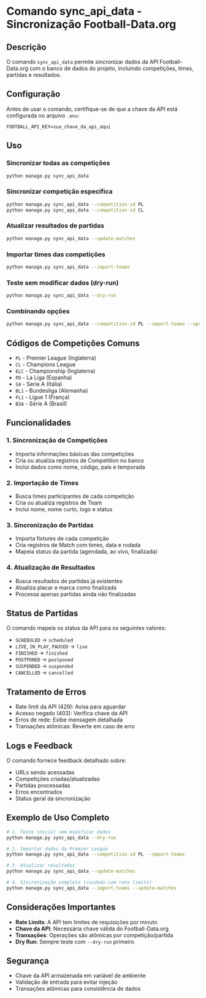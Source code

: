 # Comando sync_api_data - Sincronização Football-Data.org

## Descrição
O comando `sync_api_data` permite sincronizar dados da API Football-Data.org com o banco de dados do projeto, incluindo competições, times, partidas e resultados.

## Configuração
Antes de usar o comando, certifique-se de que a chave da API está configurada no arquivo `.env`:

```env
FOOTBALL_API_KEY=sua_chave_da_api_aqui
```

## Uso

### Sincronizar todas as competições
```bash
python manage.py sync_api_data
```

### Sincronizar competição específica
```bash
python manage.py sync_api_data --competition-id PL
python manage.py sync_api_data --competition-id CL
```

### Atualizar resultados de partidas
```bash
python manage.py sync_api_data --update-matches
```

### Importar times das competições
```bash
python manage.py sync_api_data --import-teams
```

### Teste sem modificar dados (dry-run)
```bash
python manage.py sync_api_data --dry-run
```

### Combinando opções
```bash
python manage.py sync_api_data --competition-id PL --import-teams --update-matches
```

## Códigos de Competições Comuns
- `PL` - Premier League (Inglaterra)
- `CL` - Champions League
- `ELC` - Championship (Inglaterra)
- `PD` - La Liga (Espanha)
- `SA` - Serie A (Itália)
- `BL1` - Bundesliga (Alemanha)
- `FL1` - Ligue 1 (França)
- `BSA` - Série A (Brasil)

## Funcionalidades

### 1. Sincronização de Competições
- Importa informações básicas das competições
- Cria ou atualiza registros de Competition no banco
- Inclui dados como nome, código, país e temporada

### 2. Importação de Times
- Busca times participantes de cada competição
- Cria ou atualiza registros de Team
- Inclui nome, nome curto, logo e status

### 3. Sincronização de Partidas
- Importa fixtures de cada competição
- Cria registros de Match com times, data e rodada
- Mapeia status da partida (agendada, ao vivo, finalizada)

### 4. Atualização de Resultados
- Busca resultados de partidas já existentes
- Atualiza placar e marca como finalizada
- Processa apenas partidas ainda não finalizadas

## Status de Partidas
O comando mapeia os status da API para os seguintes valores:
- `SCHEDULED` → `scheduled`
- `LIVE`, `IN_PLAY`, `PAUSED` → `live`
- `FINISHED` → `finished`
- `POSTPONED` → `postponed`
- `SUSPENDED` → `suspended`
- `CANCELLED` → `cancelled`

## Tratamento de Erros
- Rate limit da API (429): Avisa para aguardar
- Acesso negado (403): Verifica chave da API
- Erros de rede: Exibe mensagem detalhada
- Transações atômicas: Reverte em caso de erro

## Logs e Feedback
O comando fornece feedback detalhado sobre:
- URLs sendo acessadas
- Competições criadas/atualizadas
- Partidas processadas
- Erros encontrados
- Status geral da sincronização

## Exemplo de Uso Completo

```bash
# 1. Teste inicial sem modificar dados
python manage.py sync_api_data --dry-run

# 2. Importar dados da Premier League
python manage.py sync_api_data --competition-id PL --import-teams

# 3. Atualizar resultados
python manage.py sync_api_data --update-matches

# 4. Sincronização completa (cuidado com rate limits)
python manage.py sync_api_data --import-teams --update-matches
```

## Considerações Importantes
- **Rate Limits**: A API tem limites de requisições por minuto
- **Chave da API**: Necessária chave válida do Football-Data.org
- **Transações**: Operações são atômicas por competição/partida
- **Dry Run**: Sempre teste com `--dry-run` primeiro

## Segurança
- Chave da API armazenada em variável de ambiente
- Validação de entrada para evitar injeção
- Transações atômicas para consistência de dados